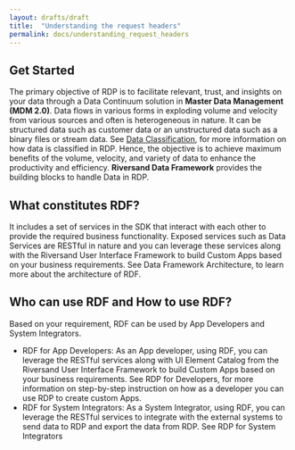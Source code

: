 ```yaml
---
layout: drafts/draft
title:  "Understanding the request headers"
permalink: docs/understanding_request_headers
---
```

<div class="full-box">
  <div class="loop-box">
      <h2 id="started"><strong>Get Started</strong></h2>
      <p>
          The primary objective of RDP is to facilitate relevant, trust, and insights on your data through a Data Continuum solution in <strong>Master Data Management (MDM 2.0)</strong>. Data flows in various forms in exploding volume and velocity from various sources and often is heterogeneous in nature. It can be structured data such as customer data or an unstructured data such as a binary files or stream data. See <a href="#">Data Classification</a>, for more information on how data is classified in RDP. Hence, the objective is to achieve maximum benefits of the volume, velocity, and variety of data to enhance the productivity and efficiency. <strong>Riversand Data Framework</strong> provides the building blocks to handle Data in RDP.
      </p>
  </div>
  <div class="loop-box">
      <h2 id="constitutes_rdf">What constitutes RDF?</h2>
      <p>
          It includes a set of services in the SDK that interact with each other to provide the required business functionality. Exposed services such as Data Services are RESTful in nature and you can leverage these services along with the Riversand User Interface Framework to build Custom Apps based on your business requirements. See Data Framework Architecture, to learn more about the architecture of RDF.
      </p>
  </div>
  <div class="loop-box">
      <h2 id="use_rdf">Who can use RDF and How to use RDF?</h2>
      <p>
          Based on your requirement, RDF can be used by App Developers and System Integrators.
      </p>
      <ul class="blue-txt">
          <li>RDF for App Developers: As an App developer, using RDF, you can leverage the RESTful services along with UI Element Catalog from the Riversand User Interface Framework to build Custom Apps based on your business requirements. See RDP for Developers, for more information on step-by-step instruction on how as a developer you can use RDP to create custom Apps.</li>
          <li>RDF for System Integrators: As a System Integrator, using RDF, you can leverage the RESTful services to integrate with the external systems to send data to RDP and export the data from RDP. See RDP for System Integrators</li>
      </ul>
  </div>
</div>

